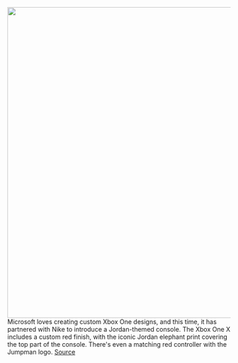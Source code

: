 <img src='https://cdn.vox-cdn.com/thumbor/Ucte81iXpl0qa70EYgIKzQvYz_w=/0x0:1980x1320/1200x800/filters:focal(832x502:1148x818)/cdn.vox-cdn.com/uploads/chorus_image/image/66306760/xboxjordan.6.jpg' width='700px' /><br/>
Microsoft loves creating custom Xbox One designs, and this time, it has partnered with Nike to introduce a Jordan-themed console. The Xbox One X includes a custom red finish, with the iconic Jordan elephant print covering the top part of the console. There's even a matching red controller with the Jumpman logo.
<a href='https://www.theverge.com/2020/2/13/21136138/microsoft-nike-xbox-one-jordan-custom-console-sneakers-marketing'> Source <a/>